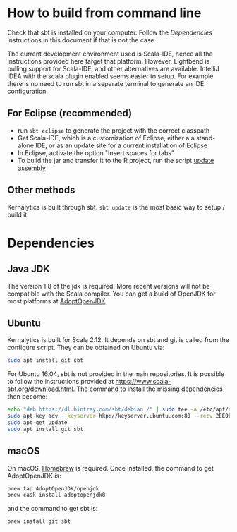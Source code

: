 # How to build from command line

Check that sbt is installed on your computer. Follow the *Dependencies* instructions in this document if that is not the case.

The current development environment used is Scala-IDE, hence all the instructions provided here target that platform. However, Lightbend is pulling support for Scala-IDE, and other alternatives are available. IntelliJ IDEA with the scala plugin enabled seems easier to setup. For example there is no need to run sbt in a separate terminal to generate an IDE configuration.

## For Eclipse (recommended)

- run `sbt eclipse` to generate the project with the correct classpath
- Get Scala-IDE, which is a customization of Eclipse, either a a stand-alone IDE, or as an update site for a current installation of Eclipse
- In Eclipse, activate the option "Insert spaces for tabs"
- To build the jar and transfer it to the R project, run the script [update assembly](/updateAssembly.sh)

## Other methods

Kernalytics is built through sbt. `sbt update` is the most basic way to setup / build it.

# Dependencies

## Java JDK

The version 1.8 of the jdk is required. More recent versions will not be compatible with the Scala compiler. You can get a build of OpenJDK for most platforms at [AdoptOpenJDK](https://adoptopenjdk.net).

## Ubuntu

Kernalytics is built for Scala 2.12. It depends on sbt and git is called from the configure script. They can be obtained on Ubuntu via:

```bash
sudo apt install git sbt
```

For Ubuntu 16.04, sbt is not provided in the main repositories. It is possible to follow the instructions provided at https://www.scala-sbt.org/download.html. The command to install the missing dependencies then become:

```bash
echo "deb https://dl.bintray.com/sbt/debian /" | sudo tee -a /etc/apt/sources.list.d/sbt.list
sudo apt-key adv --keyserver hkp://keyserver.ubuntu.com:80 --recv 2EE0EA64E40A89B84B2DF73499E82A75642AC823
sudo apt-get update
sudo apt install git sbt
```

## macOS

On macOS, [Homebrew](https://brew.sh/) is required. Once installed, the command to get AdoptOpenJDK is:

```bash
brew tap AdoptOpenJDK/openjdk
brew cask install adoptopenjdk8
```

and the command to get sbt is:

```bash
brew install git sbt
```
